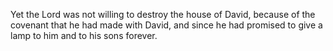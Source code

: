 Yet the Lord was not willing to destroy the house of David, because of the covenant that he had made with David, and since he had promised to give a lamp to him and to his sons forever.
